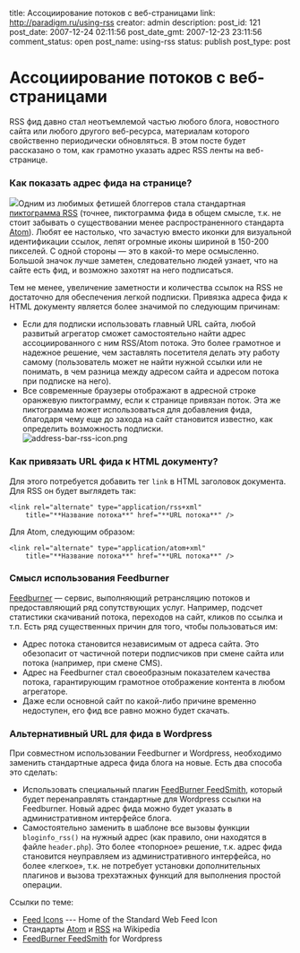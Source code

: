 title: Ассоциирование потоков с веб-страницами
link: http://paradigm.ru/using-rss
creator: admin
description: 
post_id: 121
post_date: 2007-12-24 02:11:56
post_date_gmt: 2007-12-23 23:11:56
comment_status: open
post_name: using-rss
status: publish
post_type: post

# Ассоциирование потоков с веб-страницами

RSS фид давно стал неотъемлемой частью любого блога, новостного сайта или любого другого веб-ресурса, материалам которого свойственно периодически обновляться. В этом посте будет рассказано о том, как грамотно указать адрес RSS ленты на веб-странице.

### Как показать адрес фида на странице?

![](/;-\)/2007/12/feed-icon-96x96.png)Одним из любимых фетишей блоггеров стала стандартная [пиктограмма RSS](http://feedicons.com/) (точнее, пиктограмма фида в общем смысле, т.к. не стоит забывать о существовании менее распространенного стандарта [Atom](http://ru.wikipedia.org/wiki/Atom)). Любят ее настолько, что зачастую вместо иконки для визуальной идентификации ссылок, лепят огромные иконы шириной в 150-200 пикселей. С одной стороны — это в какой-то мере осмысленно. Большой значок лучше заметен, следовательно людей узнает, что на сайте есть фид, и возможно захотят на него подписаться.

Тем не менее, увеличение заметности и количества ссылок на RSS не достаточно для обеспечения легкой подписки. Привязка адреса фида к HTML документу является более значимой по следующим причинам:

  * Если для подписки использовать главный URL сайта, любой развитый агрегатор сможет самостоятельно найти адрес ассоциированного с ним RSS/Atom потока. Это более грамотное и надежное решение, чем заставлять посетителя делать эту работу самому (пользователь может не найти нужной ссылки или не понимать, в чем разница между адресом сайта и адресом потока при подписке на него).
  * Все современные браузеры отображают в адресной строке оранжевую пиктограмму, если к странице привязан поток. Эта же пиктограмма может использоваться для добавления фида, благодаря чему еще до захода на сайт становится известно, как определить возможность подписки.  
![address-bar-rss-icon.png](/;-\)/2007/12/address-bar-rss-icon.png)

### Как привязать URL фида к HTML документу?

Для этого потребуется добавить тег `link` в HTML заголовок документа. Для RSS он будет выглядеть так:
    
    <link rel="alternate" type="application/rss+xml"
        title="**Название потока**" href="**URL потока**" />

Для Atom, следующим образом:
    
    <link rel="alternate" type="application/atom+xml"
        title="**Название потока**" href="**URL потока**" />

### Смысл использования Feedburner

[Feedburner](http://feedburner.com/) — сервис, выполняющий ретрансляцию потоков и предоставляющий ряд сопутствующих услуг. Например, подсчет статистики скачиваний потока, переходов на сайт, кликов по ссылка и т.п. Есть ряд существенных причин для того, чтобы пользоваться им:

  * Адрес потока становится независимым от адреса сайта. Это обезопасит от частичной потери подписчиков при смене сайта или потока (например, при смене CMS).
  * Адрес на Feedburner стал своеобразным показателем качества потока, гарантирующим грамотное отображение контента в любом агрегаторе.
  * Даже если основной сайт по какой-либо причине временно недоступен, его фид все равно можно будет скачать.

### Альтернативный URL для фида в Wordpress

При совместном использовании Feedburner и Wordpress, необходимо заменить стандартные адреса фида блога на новые. Есть два способа это сделать: 

  * Использовать специальный плагин [FeedBurner FeedSmith](http://b23.ru/chu), который будет перенаправлять стандартные для Wordpress ссылки на Feedburner. Новый адрес фида можно будет указать в административном интерфейсе блога.
  * Самостоятельно заменить в шаблоне все вызовы функции `bloginfo_rss()` на нужный адрес (как правило, они находятся в файле `header.php`). Это более «топорное» решение, т.к. адрес фида становится неуправляем из административного интерфейса, но более «легкое», т.к. не потребует установки дополнительных плагинов и вызова трехэтажных функций для выполнения простой операции.

Ссылки по теме: 

  * [Feed Icons](http://feedicons.com/) --- Home of the Standard Web Feed Icon
  * Стандарты [Atom](http://ru.wikipedia.org/wiki/Atom) и [RSS](http://ru.wikipedia.org/wiki/RSS) на Wikipedia
  * [FeedBurner FeedSmith](http://b23.ru/chu) for Wordpress